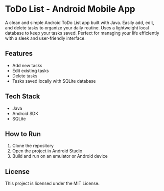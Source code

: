 # ToDo List - Android Mobile App

A clean and simple Android ToDo List app built with Java. Easily add, edit, and delete tasks to organize your daily routine. Uses a lightweight local database to keep your tasks saved. Perfect for managing your life efficiently with a sleek and user-friendly interface.

## Features

- Add new tasks  
- Edit existing tasks  
- Delete tasks  
- Tasks saved locally with SQLite database  

## Tech Stack

- Java  
- Android SDK  
- SQLite  

## How to Run

1. Clone the repository  
2. Open the project in Android Studio  
3. Build and run on an emulator or Android device  

## License

This project is licensed under the MIT License.  
